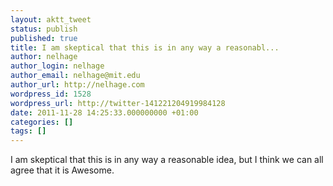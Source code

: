```yaml
---
layout: aktt_tweet
status: publish
published: true
title: I am skeptical that this is in any way a reasonabl...
author: nelhage
author_login: nelhage
author_email: nelhage@mit.edu
author_url: http://nelhage.com
wordpress_id: 1528
wordpress_url: http://twitter-141221204919984128
date: 2011-11-28 14:25:33.000000000 +01:00
categories: []
tags: []
---
```

I am skeptical that this is in any way a reasonable idea, but I think we can all agree that it is Awesome.
